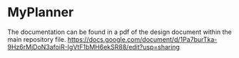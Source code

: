 # MyPlanner
The documentation can be found in a pdf of the design document within the main repository file.
https://docs.google.com/document/d/1Pa7burTka-9Hz6rMjDoN3afoiR-IgVtF1bMH6ekSR88/edit?usp=sharing
